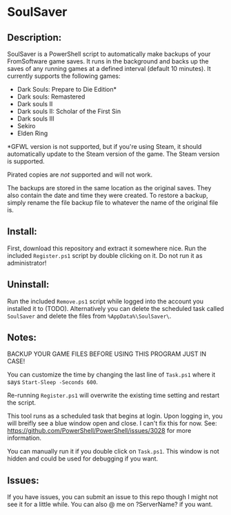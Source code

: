 # SoulSaver

## Description:
SoulSaver is a PowerShell script to automatically make backups of your FromSoftware game saves. It runs
in the background and backs up the saves of any running games at a defined interval (default 10 minutes).
It currently supports the following games:

- Dark Souls: Prepare to Die Edition*
- Dark souls: Remastered
- Dark souls II
- Dark souls II: Scholar of the First Sin
- Dark souls III
- Sekiro
- Elden Ring

*GFWL version is not supported, but if you're using Steam, it should automatically update to the Steam
version of the game. The Steam version is supported.

Pirated copies are *not* supported and will not work.

The backups are stored in the same location as the original saves. They also contain the date and
time they were created. To restore a backup, simply rename the file backup file to whatever the name
of the original file is.

## Install:
First, download this repository and extract it somewhere nice.
Run the included `Register.ps1` script by double clicking on it. Do not run it as administrator!

## Uninstall:
Run the included `Remove.ps1` script while logged into the account you installed it to (TODO). Alternatively
you can delete the scheduled task called `SoulSaver` and delete the files from `%AppData%\SoulSaver\`.

## Notes:
BACKUP YOUR GAME FILES BEFORE USING THIS PROGRAM JUST IN CASE!

You can customize the time by changing the last line of `Task.ps1` where it says `Start-Sleep -Seconds 600`.

Re-running `Register.ps1` will overwrite the existing time setting and restart the script.

This tool runs as a scheduled task that begins at login. Upon logging in, you will breifly see a blue
window open and close. I can't fix this for now. See: https://github.com/PowerShell/PowerShell/issues/3028
for more information.

You can manually run it if you double click on `Task.ps1`. This window is not hidden and could be used
for debugging if you want.

## Issues:
If you have issues, you can submit an issue to this repo though I might not see it for a little while. You
can also @ me on ?ServerName? if you want.
